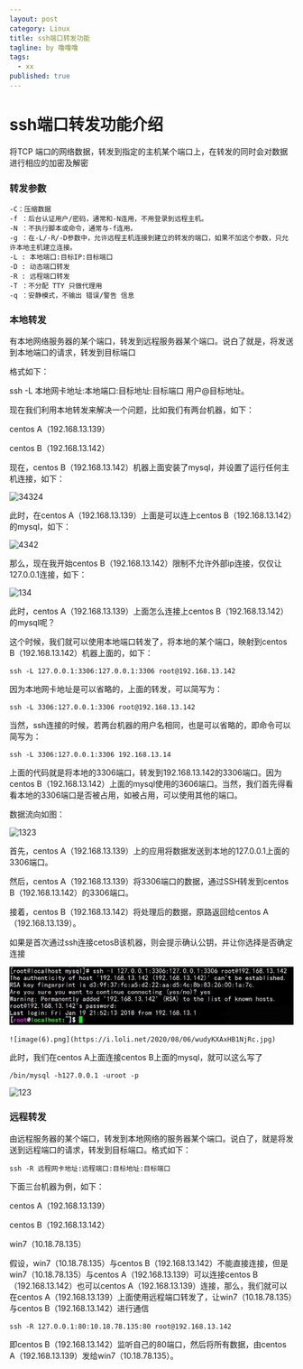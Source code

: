 ```yaml
---
layout: post
category: Linux
title: ssh端口转发功能
tagline: by 噜噜噜
tags: 
  - xx
published: true
---
```




<!--more-->

# ssh端口转发功能介绍

将TCP 端口的网络数据，转发到指定的主机某个端口上，在转发的同时会对数据进行相应的加密及解密

### 转发参数

```
-C：压缩数据
-f ：后台认证用户/密码，通常和-N连用，不用登录到远程主机。
-N ：不执行脚本或命令，通常与-f连用。
-g ：在-L/-R/-D参数中，允许远程主机连接到建立的转发的端口，如果不加这个参数，只允许本地主机建立连接。
-L : 本地端口:目标IP:目标端口
-D : 动态端口转发
-R : 远程端口转发
-T ：不分配 TTY 只做代理用
-q ：安静模式，不输出 错误/警告 信息
```

### 本地转发

有本地网络服务器的某个端口，转发到远程服务器某个端口。说白了就是，将发送到本地端口的请求，转发到目标端口

格式如下：

ssh -L 本地网卡地址:本地端口:目标地址:目标端口 用户@目标地址。

现在我们利用本地转发来解决一个问题，比如我们有两台机器，如下：

centos A（192.168.13.139）

centos B（192.168.13.142）

现在，centos B（192.168.13.142）机器上面安装了mysql，并设置了运行任何主机连接，如下：

![34324](D:\个人博客\easywawa.github.io\_posts\Linux\2020-08-06-ssh端口转发功能.assets\image(2).png)

此时，在centos A（192.168.13.139）上面是可以连上centos B（192.168.13.142）的mysql，如下：

![4342](D:\个人博客\easywawa.github.io\_posts\Linux\2020-08-06-ssh端口转发功能.assets\image(3).png)

那么，现在我开始centos B（192.168.13.142）限制不允许外部ip连接，仅仅让127.0.0.1连接，如下：

![134](D:\个人博客\easywawa.github.io\_posts\Linux\2020-08-06-ssh端口转发功能.assets\image(4).png)

此时，centos A（192.168.13.139）上面怎么连接上centos B（192.168.13.142）的mysql呢？

这个时候，我们就可以使用本地端口转发了，将本地的某个端口，映射到centos B（192.168.13.142）机器上面的，如下：

```
ssh -L 127.0.0.1:3306:127.0.0.1:3306 root@192.168.13.142
```

因为本地网卡地址是可以省略的，上面的转发，可以简写为：

```
ssh -L 3306:127.0.0.1:3306 root@192.168.13.142
```

当然，ssh连接的时候，若两台机器的用户名相同，也是可以省略的，即命令可以简写为：

```
ssh -L 3306:127.0.0.1:3306 192.168.13.14
```

上面的代码就是将本地的3306端口，转发到192.168.13.142的3306端口。因为centos B（192.168.13.142）上面的mysql使用的3606端口。当然，我们首先得看看本地的3306端口是否被占用，如被占用，可以使用其他的端口。



数据流向如图：

![1323](D:\个人博客\easywawa.github.io\_posts\Linux\2020-08-06-ssh端口转发功能.assets\image(5).png)

首先，centos A（192.168.13.139）上的应用将数据发送到本地的127.0.0.1上面的3306端口。

然后，centos A（192.168.13.139）将3306端口的数据，通过SSH转发到centos B（192.168.13.142）的3306端口。

接着，centos B（192.168.13.142）将处理后的数据，原路返回给centos A（192.168.13.139）。

如果是首次通过ssh连接cetosB该机器，则会提示确认公钥，并让你选择是否确定连接

![12](./2020-08-06-ssh端口转发功能.assets/image(6).png)

```
![image(6).png](https://i.loli.net/2020/08/06/wudyKXAxHB1NjRc.jpg)
```

此时，我们在centos A上面连接centos B上面的mysql，就可以这么写了

```
/bin/mysql -h127.0.0.1 -uroot -p
```

![123](D:\个人博客\easywawa.github.io\_posts\Linux\2020-08-06-ssh端口转发功能.assets\image(7).png)



### 远程转发

由远程服务器的某个端口，转发到本地网络的服务器某个端口。说白了，就是将发送到远程端口的请求，转发到目标端口。格式如下：

```
ssh -R 远程网卡地址:远程端口:目标地址:目标端口
```

下面三台机器为例，如下：

centos A（192.168.13.139）

centos B（192.168.13.142）

win7（10.18.78.135）

假设，win7（10.18.78.135）与centos B（192.168.13.142）不能直接连接，但是win7（10.18.78.135）与centos A（192.168.13.139）可以连接centos B（192.168.13.142）也可以centos A（192.168.13.139）连接，那么，我们就可以在centos A（192.168.13.139）上面使用远程端口转发了，让win7（10.18.78.135）与centos B（192.168.13.142）进行通信

```
ssh -R 127.0.0.1:80:10.18.78.135:80 root@192.168.13.142
```

即centos B（192.168.13.142）监听自己的80端口，然后将所有数据，由centos A（192.168.13.139）发给win7（10.18.78.135）。

